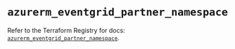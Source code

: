 # `azurerm_eventgrid_partner_namespace`

Refer to the Terraform Registry for docs: [`azurerm_eventgrid_partner_namespace`](https://registry.terraform.io/providers/hashicorp/azurerm/4.51.0/docs/resources/eventgrid_partner_namespace).
